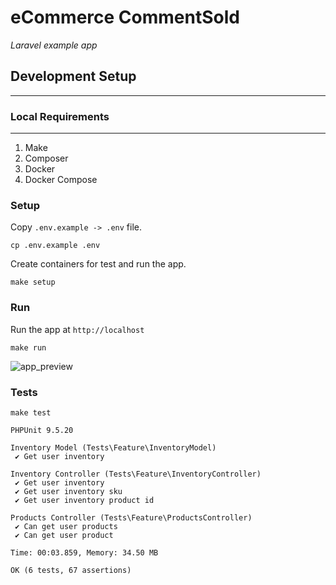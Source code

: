 # eCommerce CommentSold
*Laravel example app*

## Development Setup
---

### Local Requirements
---
1. Make
2. Composer
3. Docker
4. Docker Compose

### Setup

Copy `.env.example -> .env` file.

```
cp .env.example .env
```

Create containers for test and run the app.
```
make setup
```

### Run

Run the app at `http://localhost`
```
make run
```

![app_preview](https://github.com/mchlbatista/ecommerce_commentsold/blob/master/app_preview.png)

### Tests

```
make test
```

```
PHPUnit 9.5.20

Inventory Model (Tests\Feature\InventoryModel)
 ✔ Get user inventory

Inventory Controller (Tests\Feature\InventoryController)
 ✔ Get user inventory
 ✔ Get user inventory sku
 ✔ Get user inventory product id

Products Controller (Tests\Feature\ProductsController)
 ✔ Can get user products
 ✔ Can get user product

Time: 00:03.859, Memory: 34.50 MB

OK (6 tests, 67 assertions)
```